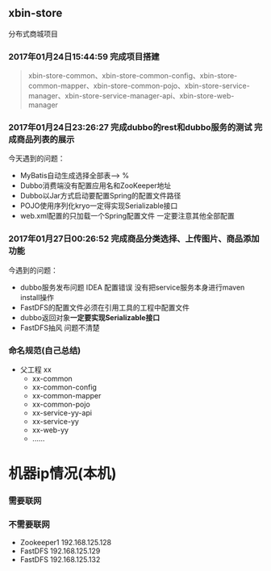 ## xbin-store

分布式商城项目

### 2017年01月24日15:44:59 完成项目搭建
> xbin-store-common、xbin-store-common-config、xbin-store-common-mapper、xbin-store-common-pojo、xbin-store-service-manager、xbin-store-service-manager-api、xbin-store-web-manager

### 2017年01月24日23:26:27 完成dubbo的rest和dubbo服务的测试 完成商品列表的展示
今天遇到的问题：
* MyBatis自动生成选择全部表——> %
* Dubbo消费端没有配置应用名和ZooKeeper地址
* Dubbo以Jar方式启动要配置Spring的配置文件路径
* POJO使用序列化kryo一定得实现Serializable接口
* web.xml配置的只加载一个Spring配置文件 一定要注意<import/>其他全部配置

### 2017年01月27日00:26:52 完成商品分类选择、上传图片、商品添加功能
今遇到的问题：
* dubbo服务发布问题 IDEA 配置错误 没有把service服务本身进行maven install操作
* FastDFS的配置文件必须在引用工具的工程中配置文件
* dubbo返回对象**一定要实现Serializable接口**
* FastDFS抽风 问题不清楚


### 命名规范(自己总结)
* 父工程 xx
    * xx-common
    * xx-common-config
    * xx-common-mapper
    * xx-common-pojo
    * xx-service-yy-api
    * xx-service-yy
    * xx-web-yy
    * ......

# 机器ip情况(本机)
### 需要联网
### 不需要联网
* Zookeeper1 192.168.125.128
* FastDFS 192.168.125.129
* FastDFS 192.168.125.132
